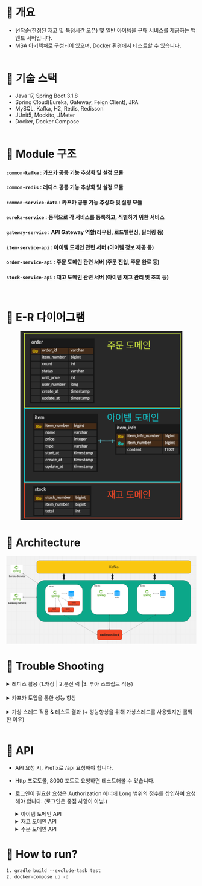 # 📘 개요
- 선착순(한정된 재고 및 특정시간 오픈) 및 일반 아이템을 구매 서비스를 제공하는 백엔드 서버입니다.
- MSA 아키텍쳐로 구성되어 있으며, Docker 환경에서 테스트할 수 있습니다.
<br/><br/>
# 📕 기술 스택
- Java 17, Spring Boot 3.1.8
- Spring Cloud(Eureka, Gateway, Feign Client), JPA
- MySQL, Kafka, H2, Redis, Redisson
- JUnit5, Mockito, JMeter
- Docker, Docker Compose
<br/><br/>
# 📙 Module 구조
#### `common-kafka` : 카프카 공통 기능 추상화 및 설정 모듈
#### `common-redis` : 레디스 공통 기능 추상화 및 설정 모듈
#### `common-service-data` : 카프카 공통 기능 추상화 및 설정 모듈
#### `eureka-service` : 동적으로 각 서비스를 등록하고, 식별하기 위한 서비스
#### `gateway-service` : API Gateway 역할(라우팅, 로드밸런싱, 필터링 등)
#### `item-service-api` : 아이템 도메인 관련 서버 (아이템 정보 제공 등)
#### `order-service-api` : 주문 도메인 관련 서버 (주문 진입, 주문 완료 등)
#### `stock-service-api` : 재고 도메인 관련 서버 (아이템 재고 관리 및 조회 등)
<br/>

# 📘 E-R 다이어그램
<p align='center'>
    <img src='./image/erd.png' height='500'>
</p>

# 📕 Architecture
<p align='center'>
    <img src='./image/architecture.png'>
</p>

# 📙 Trouble Shooting
<details>
<summary>레디스 활용 (1.캐싱 | 2.분산 락 |3. 루아 스크립트 적용)</summary>
<br/>

- <h3>#1 레디스 캐싱을 통한 성능 개선</h3>

    - **문제**  | 주문 진입 처리 시 낮은 TPS 처리로 인한 대규모 트래픽 감당 불가
    - **원인**  | MSA 특성상 도메인 별로 분리되어 있어, 정보 요청을 위해 서비스 간 REST 요청이 필요하고, 동기식 + Blocking으로 인한 
    - **대안** | <br/>
        1. 레디스를 통한 캐시 적용 **(✅선택)**
        2. 한정된 스레드 풀 및 커넥션 풀 개선을 위한 WebFlux 적용
    - **선택 이유**<br/>        
        1. 레디스에 캐시된 데이터는 DB접근 없이 빠르게 데이터를 갖고 올 수 있음
        2. WebFlux는 학습곡선이 높고, DB 접근과 같이 Blocking 요청을 제거해야함<br/>
            -> WebClient, R2DBC,  MySQL jasync Driver를 적용하면 되지만, 이는 공식적으로 지원되는 것이 아닌 오픈 소스이라 실제 환경에 적용하기는 부담스러움
    - **결과** | <br/>
        1. Look Aside 패턴 활용(-> 캐시에 없으면 정보 요청 후, 캐시에 반영하는 방식)<br/>        
        2. 성능 약 1.5배 향상 (테스트 환경 : 초당 200개의 요청 | TPS : 130 (Before) -> 191 (After) )<br/>

        **테스트 환경 (Before & After)**
        <p align='center'> 
            <img src='./image/jmeter-conditon.png'>
            <h4>
                - 테스트 결과
            </h4>
            <p align='center'>
            <img src='./image/redis-non-cache.png'>
            ⬇️
            <img src='./image/redis-cache.png'>
            <p/>
            
        </p>


- <h3>#2 Redisson을 활용한 분산락 적용</h3>

    - **문제** | 
        1. 동시에 많은 구매 요청 시, DB서버 부하로 인한 서비스 장애
        2. 대규모 트래픽에서 레디스 캐시 미스 시 순간적인 부하 발생
    - **원인** | 
        1. 데이터베이스 업데이트 요청시, DB 락 경합으로 DB 서버 부하가 장애로 연결됨
        2. 레디스 캐시 미스 시, 모든 요청이 다른 서비스에 REST요청 -> DB를 조회 -> 캐시 Rewrite 순으로 중복 처리되어 DB 부하 및 리소스 낭비 발생
    - **대안** |
        1. Redisson을 통한 분산락 적용
    - **선택 이유**
        1. Redisson의 분산락을 활용하면, 분리된 서비스들의 락 관리가 용이
        2. Redisson의 분산락은 pub/sub 구조로 스핀락에 비해 효율적임
    - **결과** |
        1. 동시에 DB에 락 부하를 주지 않아, DB 성능 향상 및 장애 발생 가능성 제거
        2. 캐시 미스 시, 가장 먼저 락을 휙득한 요청이 캐시를 갱신하여, 리소스 낭비 및 부하 감소

<br/>       
        
- <h3>#3 원자성 보장을 위한 루아 스크립트 사용</h3>
    - **문제** |
        1. 유저가 2개 이상 구매시, 레디스 재고 관리 문제 발생 
    - **원인** |
        1. 레디스의 increment를 통해 1개의 구매는 원자적으로 처리가 가능하지만, 2개이상 구매시 이 후 구매는 재고가 부족하여 문제가 발생함
    - **대안** |
        1. 레디스의 트랜잭션 적용
        2. 루아 스크립트 적용 **(✅선택)**
    - **선택 이유** |
        1. 레디스의 트랜잭션은 rollback 기능이 없고, 부분 성공에 대한 처리가 어려움
        2. 레디스의 루아 스크립트는 원자적으로 처리되므로, 여러개의 재고 차감을 한번에 처리할 수 있음
    - **결과** |
        1. 유저의 2개 이상 구매시, 재고 동시성 문제를 해결할 수 있게 되었음.
        2. 루아 스크립트를 통해, 재사용성이 향상 되었음.
        3. 루아 스크립트는 여러 명령어를 하나의 스크립트로 묶어서 전송해 성능 향상이 될 수 있음 (-> 네트워크 전송 비용 감소)


</details>

<br/>
<details>
<summary>카프카 도입을 통한 성능 향상</summary>
</details>
<br/>
<details>
<summary>가상 스레드 적용 & 테스트 결과 (+ 성능향상을 위해 가상스레드를 사용했지만 롤백한 이유)</summary>
</details>
<br/>

# 📘 API
- API 요청 시, Prefix로 /api 요청해야 합니다.
- Http 프로토콜, 8000 포트로 요청하면 테스트해볼 수 있습니다.
- 로그인이 필요한 요청은 Authorization 헤더에 Long 범위의 정수를 삽입하여 요청해야 합니다. (로그인은 중점 사항이 아님.)

    <details>
    <summary>아이템 도메인 API</summary>

    - **아이템 단건 조회**
        **Path** : /item/{itemNumber}    
        **Response Example**
        ``` JSON
        {
            "success" : true,
            "data" : {
                "itemNumber" : 1,
                "name" : "라면",
                "content" : "라면입니다.",
                "price" : 1000,
                "type" : "{TIME_DEAL | GENERAL}", // {선착순 | 일반}
                "start_at" : "YYYY-MM-DD hh:mm:ss" //[optional] type = 선착순인 경우
            }
        }
        ```
    - 아이템 다중 조회 <br/>
        **Path** : /item<br/> 
        **Response Example**
        ```JSON
        {
            "success" : true,
            "data" : [
                {
                    "itemNumber" : 1,
                    "name" : "라면",
                    "price" : 1000,
                    "type" : "{TIME_DEAL | GENERAL}",
                    "startAt" : "YYYY-MM-DD hh:mm:ss" //[optional] type = TIME_DEAL인 경우
                },
                // ...
            ]
        }
        ```
    - 아이템 <-> 주문 서비스 캐시용 (외부 노출x)<br/>
        **Path** : /item/{itemNumber}/cache<br/>
        **Response Example**
        ```JSON
        {
            "itemNumber" : 1,
            "price" : 1000,
            "type" : "{TIME_DEAL | GENERAL}",
            "startAt" : "YYYY-MM-DD hh:mm:ss" //[optional] type = TIME_DEAL인 경우
        }
        ```

    </details>

    <details>
    <summary>재고 도메인 API</summary>

    - 재고 조회<br/>
        **Path** : /stock/{itemNumber}<br/>
        **Response Example**
        ```JSON
        {
            "success" : true,
            "data" : 100 // 아이템 재고
        }
        ```
    - 재고 <-> 주문 서비스 캐시용 (외부 노출x)<br/>
        **Path** : /stock/{itemNumber}/cache <br/>
        **Response Example**
        ```JSON
        {
            "success" : true,
            "data" : 100 // 아이템 재고
        }
        ```
    </details>

    <details>
    <summary>주문 도메인 API</summary>

    - **주문 진입 [로그인 필요]**<br/>
        **Path** : /order<br/>
        **Request Example** <br/>
        ```JSON
        {
            "itemNumber" : 1,
            "count" : 1
        }
        ```
        **Response Example**
        ```JSON
        {
            "success" : true,
            "data" : "orderId"
        }
        ```
    - **주문 결제 처리 [로그인 필요]**<br/>
        **Path** : /order/{orderId} <br/>        
        **Response Example**
        ```JSON
        {
            "success" : true,
            "data" : 100 // 아이템 재고
        }
        ```
    </details>

# 📕 How to run?
```
1. gradle build --exclude-task test
2. docker-compose up -d
```
